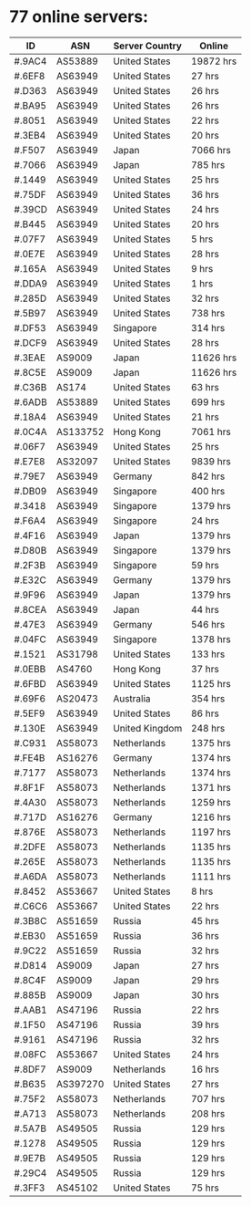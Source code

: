 # 77 online servers:

| ID | ASN | Server Country | Online |
| ------ | ------ | ------ | ------ |
| #.9AC4 | AS53889 | United States | 19872 hrs |
| #.6EF8 | AS63949 | United States | 27 hrs |
| #.D363 | AS63949 | United States | 26 hrs |
| #.BA95 | AS63949 | United States | 26 hrs |
| #.8051 | AS63949 | United States | 22 hrs |
| #.3EB4 | AS63949 | United States | 20 hrs |
| #.F507 | AS63949 | Japan | 7066 hrs |
| #.7066 | AS63949 | Japan | 785 hrs |
| #.1449 | AS63949 | United States | 25 hrs |
| #.75DF | AS63949 | United States | 36 hrs |
| #.39CD | AS63949 | United States | 24 hrs |
| #.B445 | AS63949 | United States | 20 hrs |
| #.07F7 | AS63949 | United States | 5 hrs |
| #.0E7E | AS63949 | United States | 28 hrs |
| #.165A | AS63949 | United States | 9 hrs |
| #.DDA9 | AS63949 | United States | 1 hrs |
| #.285D | AS63949 | United States | 32 hrs |
| #.5B97 | AS63949 | United States | 738 hrs |
| #.DF53 | AS63949 | Singapore | 314 hrs |
| #.DCF9 | AS63949 | United States | 28 hrs |
| #.3EAE | AS9009 | Japan | 11626 hrs |
| #.8C5E | AS9009 | Japan | 11626 hrs |
| #.C36B | AS174 | United States | 63 hrs |
| #.6ADB | AS53889 | United States | 699 hrs |
| #.18A4 | AS63949 | United States | 21 hrs |
| #.0C4A | AS133752 | Hong Kong | 7061 hrs |
| #.06F7 | AS63949 | United States | 25 hrs |
| #.E7E8 | AS32097 | United States | 9839 hrs |
| #.79E7 | AS63949 | Germany | 842 hrs |
| #.DB09 | AS63949 | Singapore | 400 hrs |
| #.3418 | AS63949 | Singapore | 1379 hrs |
| #.F6A4 | AS63949 | Singapore | 24 hrs |
| #.4F16 | AS63949 | Japan | 1379 hrs |
| #.D80B | AS63949 | Singapore | 1379 hrs |
| #.2F3B | AS63949 | Singapore | 59 hrs |
| #.E32C | AS63949 | Germany | 1379 hrs |
| #.9F96 | AS63949 | Japan | 1379 hrs |
| #.8CEA | AS63949 | Japan | 44 hrs |
| #.47E3 | AS63949 | Germany | 546 hrs |
| #.04FC | AS63949 | Singapore | 1378 hrs |
| #.1521 | AS31798 | United States | 133 hrs |
| #.0EBB | AS4760 | Hong Kong | 37 hrs |
| #.6FBD | AS63949 | United States | 1125 hrs |
| #.69F6 | AS20473 | Australia | 354 hrs |
| #.5EF9 | AS63949 | United States | 86 hrs |
| #.130E | AS63949 | United Kingdom | 248 hrs |
| #.C931 | AS58073 | Netherlands | 1375 hrs |
| #.FE4B | AS16276 | Germany | 1374 hrs |
| #.7177 | AS58073 | Netherlands | 1374 hrs |
| #.8F1F | AS58073 | Netherlands | 1371 hrs |
| #.4A30 | AS58073 | Netherlands | 1259 hrs |
| #.717D | AS16276 | Germany | 1216 hrs |
| #.876E | AS58073 | Netherlands | 1197 hrs |
| #.2DFE | AS58073 | Netherlands | 1135 hrs |
| #.265E | AS58073 | Netherlands | 1135 hrs |
| #.A6DA | AS58073 | Netherlands | 1111 hrs |
| #.8452 | AS53667 | United States | 8 hrs |
| #.C6C6 | AS53667 | United States | 22 hrs |
| #.3B8C | AS51659 | Russia | 45 hrs |
| #.EB30 | AS51659 | Russia | 36 hrs |
| #.9C22 | AS51659 | Russia | 32 hrs |
| #.D814 | AS9009 | Japan | 27 hrs |
| #.8C4F | AS9009 | Japan | 29 hrs |
| #.885B | AS9009 | Japan | 30 hrs |
| #.AAB1 | AS47196 | Russia | 22 hrs |
| #.1F50 | AS47196 | Russia | 39 hrs |
| #.9161 | AS47196 | Russia | 32 hrs |
| #.08FC | AS53667 | United States | 24 hrs |
| #.8DF7 | AS9009 | Netherlands | 16 hrs |
| #.B635 | AS397270 | United States | 27 hrs |
| #.75F2 | AS58073 | Netherlands | 707 hrs |
| #.A713 | AS58073 | Netherlands | 208 hrs |
| #.5A7B | AS49505 | Russia | 129 hrs |
| #.1278 | AS49505 | Russia | 129 hrs |
| #.9E7B | AS49505 | Russia | 129 hrs |
| #.29C4 | AS49505 | Russia | 129 hrs |
| #.3FF3 | AS45102 | United States | 75 hrs |

